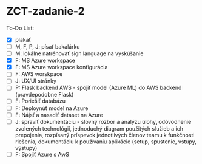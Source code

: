 # ZCT-zadanie-2
To-Do List:
  - [x] plakať
  - [ ] M, F, P, J: písať bakalárku
  - [ ] M: lokálne natrénovať sign language na vyskúšanie
  - [x] F: MS Azure workspace
  - [x] F: MS Azure workspace konfigurácia
  - [ ] F: AWS worskpace
  - [ ] J: UX/UI stránky
  - [ ] P: Flask backend AWS - spojiť model (Azure ML) do AWS backend (pravdepodobne Flask)
  - [ ] F: Poriešiť databázu
  - [ ] F: Deploynúť model na Azure
  - [ ] F: Nájsť a nasadiť dataset na Azure
  - [ ] J: spraviť dokumentáciu - slovný rozbor a analýzu úlohy, odôvodnenie zvolených technológií, jednoduchý diagram použitých služieb a ich prepojenia, rozpísaný príspevok jednotlivých členov teamu k funkčnosti riešenia, dokumentáciu k používaniu aplikácie (setup, spustenie, vstupy, výstupy)
  - [ ] F: Spojiť Azure s AwS
